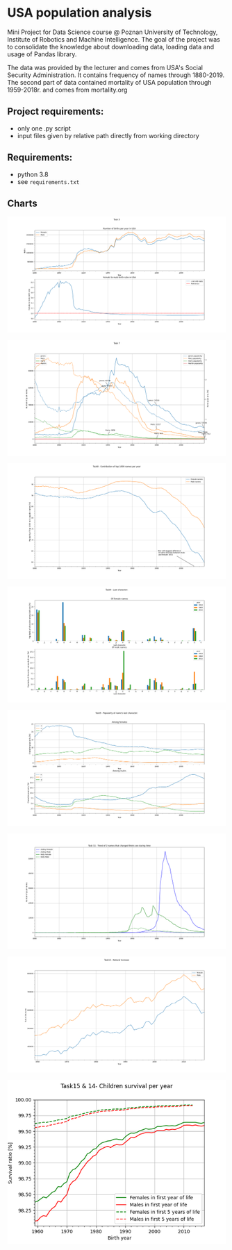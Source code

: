 # USA population analysis
Mini Project for Data Science course @ Poznan University of Technology, Institute of Robotics and Machine Intelligence. The goal of the project was to consolidate the knowledge about downloading data, loading data and usage of Pandas library.

The data was provided by the lecturer and comes from USA's Social Security Administration. It contains frequency of names through 1880-2019.
The second part of data contained mortality of USA population through 1959-2018r. and comes from mortality.org

## Project requirements:
- only one .py script 
- input files given by relative path directly from working directory

## Requirements:
- python 3.8
- see `requirements.txt`

## Charts
![Task5](charts/Task5.png)

![Task7](charts/Task7.png)

![Task8](charts/Task8.png)

![Task9](charts/Task9.png)

![Task9_1](charts/Task9_1.png)

![Task11](charts/Task11.png)

![Task13](charts/Task12.png)

![Task15](charts/Task15.png)